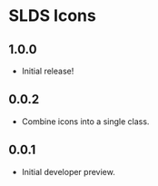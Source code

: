 # SLDS Icons

## 1.0.0

- Initial release!

## 0.0.2

- Combine icons into a single class.

## 0.0.1

- Initial developer preview.
